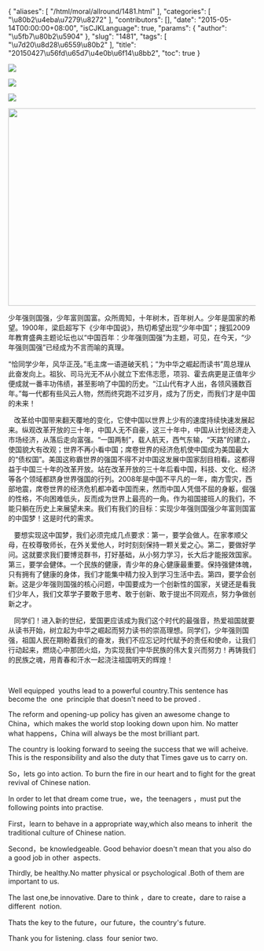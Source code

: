 {
    "aliases": [
        "/html/moral/allround/1481.html"
    ],
    "categories": [
        "\u80b2\u4eba\u7279\u8272"
    ],
    "contributors": [],
    "date": "2015-05-14T00:00:00+08:00",
    "isCJKLanguage": true,
    "params": {
        "author": "\u5fb7\u80b2\u5904"
    },
    "slug": "1481",
    "tags": [
        "\u7d20\u8d28\u6559\u80b2"
    ],
    "title": "20150427\u56fd\u65d7\u4e0b\u6f14\u8bb2",
    "toc": true
}


<img
    src="http://www.tfls.cn/images/150514/6-150514104213949.JPG"
    style="display:block;margin-left:auto;margin-right:auto;"
    decoding="async"
    fetchpriority="auto"
    loading="lazy"
/>




  






<img
    src="http://www.tfls.cn/images/150514/6-150514104214W6.JPG"
    style="display:block;margin-left:auto;margin-right:auto;"
    decoding="async"
    fetchpriority="auto"
    loading="lazy"
/>




  






<img
    src="http://www.tfls.cn/images/150514/6-150514104214335.JPG"
    style="display:block;margin-left:auto;margin-right:auto;"
    decoding="async"
    fetchpriority="auto"
    loading="lazy"
/>




  






<img
    src="https://cdn.tfls.online/mirror/full/972f21816a4dfdaa753d05d2e169e52082ac5545.jpg"
    style="display:block;margin-left:auto;margin-right:auto;"
    decoding="async"
    fetchpriority="auto"
    loading="lazy"
    height="402"
    width="600"
/>




  





少年强则国强，少年富则国富。众所周知，十年树木，百年树人。少年是国家的希望。1900年，梁启超写下《少年中国说》，热切希望出现“少年中国”；搜狐2009年教育盛典主题论坛也以“中国百年：少年强则国强”为主题，可见，在今天，“少年强则国强”已经成为不言而喻的真理。




“恰同学少年，风华正茂。”毛主席一语道破天机；“为中华之崛起而读书”周总理从此奋发向上。祖狄、司马光无不从小就立下宏伟志愿，项羽、霍去病更是正值年少便成就一番丰功伟绩，甚至影响了中国的历史。“江山代有才人出，各领风骚数百年。”每一代都有些风云人物，然而终究跑不过岁月，成为了历史，而我们才是中国的未来！




   改革给中国带来翻天覆地的变化，它使中国以世界上少有的速度持续快速发展起来。纵观改革开放的三十年，中国人无不自豪，这三十年中，中国从计划经济走入市场经济，从落后走向富强。“一国两制”，载人航天，西气东输，“天路”的建立，使国貌大有改观；世界不再小看中国；席卷世界的经济危机使中国成为美国最大的“债权国”。美国这称霸世界的强国不得不对中国这发展中国家刮目相看。这都得益于中国三十年的改革开放。站在改革开放的三十年后看中国，科技、文化、经济等各个领域都跻身世界强国的行列。2008年是中国不平凡的一年，南方雪灾，西部地震，席卷世界的经济危机都冲着中国而来，然而中国人凭借不屈的身躯，倔强的性格，不向困难低头，反而成为世界上最亮的一角。作为祖国接班人的我们，不能只躺在历史上来展望未来。我们有我们的目标：实现少年强则国强少年富则国富的中国梦！这是时代的需求。




   要想实现这中国梦，我们必须完成几点要求：第一，要学会做人。在家孝顺父母，在校尊敬师长，在外关爱他人，时时刻刻保持一颗关爱之心。第二，要做好学问。这就要求我们要博览群书，打好基础，从小努力学习，长大后才能报效国家。第三，要学会健体。一个民族的健康，青少年的身心健康最重要。保持强健体魄，只有拥有了健康的身体，我们才能集中精力投入到学习生活中去。第四，要学会创新。这是少年强则国强的核心问题，中国要成为一个创新性的国家，关键还是看我们少年人，我们文萃学子要敢于思考、敢于创新、敢于提出不同观点，努力争做创新之才。




   同学们！进入新的世纪，爱国更应该成为我们这个时代的最强音，热爱祖国就要从读书开始，树立起为中华之崛起而努力读书的崇高理想。同学们，少年强则国强，祖国人民在期盼着我们的奋发，我们不应忘记时代赋予的责任和使命，让我们行动起来，燃烧心中那团火焰，为实现我们中华民族的伟大复兴而努力！再铸我们的民族之魂，用青春和汗水一起浇注祖国明天的辉煌！




 




  





 




Well equipped  youths lead to a powerful country.This
sentence has become the  one  principle that doesn't need to be proved . 




The reform and
opening-up policy has given an awesome change to China，which
makes the world stop looking down upon him. No matter what happens，China
will always be the most brilliant part.




The country is
looking forward to seeing the success that we will acheive. This is the
responsibility and also the duty that Times gave us to carry on. 




So，lets
go into action. To burn the fire in our heart and to fight for the great revival
of Chinese nation.




In order to let
that dream come true，we，the teenagers ，must
put the following points into practise.




First，learn
to behave in a appropriate way,which also means to inherit  the 
traditional culture of Chinese nation. 




Second，be
knowledgeable. Good behavior doesn't mean that you also do a good job in
other  aspects.




Thirdly, be
healthy.No matter physical or psychological .Both of them are important to us.




The last one,be
innovative. Dare to think ，dare to create，dare
to raise a different  notion. 




Thats the key to
the future，our future，the country's future.




Thank you for
listening. class  four senior two.



  


  








